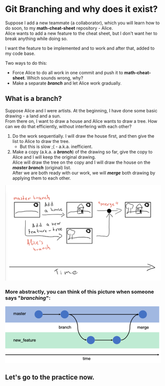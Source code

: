 # Git Branching and why does it exist?

Suppose I add a new teammate (a collaborator), which you will learn how to do soon, to my **math-cheat-sheet** repository - Alice. <br>
Alice wants to add a new feature to the cheat sheet, but I don't want her to break anything while doing so.

I want the feature to be implemented and to work and after that, added to my code base.

Two ways to do this:
- Force Alice to do all work in one commit and push it to **math-cheat-sheet**. Which sounds wrong, why?
- Make a separate ***branch*** and let Alice work gradually.

## What is a branch?

Suppose Alice and I were artists. At the beginning, I have done some basic drawing - a land and a sun. <br>
From there on, I want to draw a house and Alice wants to draw a tree. How can we do that efficiently, without interfering with each other?

1) Do the work sequentially. I will draw the house first, and then give the list to Alice to draw the tree.
    - But this is slow ;( - a.k.a. inefficient.
2) Make a copy (a.k.a. a ***branch***) of the drawing so far, give the copy to Alice and I will keep the original drawing. <br>
Alice will draw the tree on the copy and I will draw the house on the ***master branch*** (original) list. <br>
After we are both ready with our work, we will ***merge*** both drawing by applying them to each other. <br>

![branching_analogy](branching_analogy.png)

### More abstractly, you can think of this picture when someone says "***branching***":
![git_branch_merge](git_branch_merge.png)

## Let's go to the practice now.
